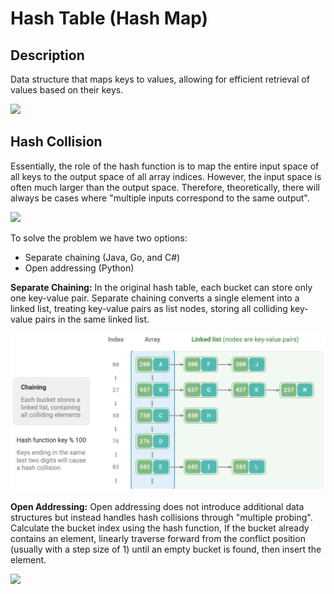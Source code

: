 # Hash Table (Hash Map)

## Description

Data structure that maps keys to values, allowing for efficient retrieval of values based on their keys.

<img src="image3.jpg" style="width:5.20417in" />

## Hash Collision

Essentially, the role of the hash function is to map the entire input space of all keys to the output space of all array indices. However, the input space is often much larger than the output space. Therefore, theoretically, there will always be cases where "multiple inputs correspond to the same output".

<img src="image1.jpg" style="width:5.15833in" />

To solve the problem we have two options:

- Separate chaining (Java, Go, and C#)
- Open addressing (Python)

**Separate Chaining:** In the original hash table, each bucket can store only one key-value pair. Separate chaining converts a single element into a linked list, treating key-value pairs as list nodes, storing all colliding key-value pairs in the same linked list.

![](hash_table/image4.jpg)

**Open Addressing:** Open addressing does not introduce additional data structures but instead handles hash collisions through "multiple probing". Calculate the bucket index using the hash function, If the bucket already contains an element, linearly traverse forward from the conflict position (usually with a step size of 1) until an empty bucket is found, then insert the element.

<img src="image2.jpg" style="width:4.34583in" />

